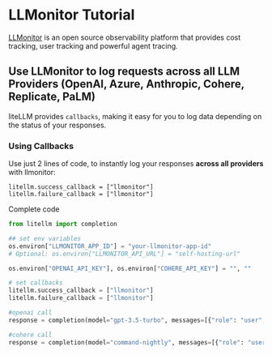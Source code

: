 # LLMonitor Tutorial

[LLMonitor](https://llmonitor.com/) is an open source observability platform that provides cost tracking, user tracking and powerful agent tracing.

## Use LLMonitor to log requests across all LLM Providers (OpenAI, Azure, Anthropic, Cohere, Replicate, PaLM)

liteLLM provides `callbacks`, making it easy for you to log data depending on the status of your responses.

### Using Callbacks

Use just 2 lines of code, to instantly log your responses **across all providers** with llmonitor:

```
litellm.success_callback = ["llmonitor"]
litellm.failure_callback = ["llmonitor"]

```

Complete code

```python
from litellm import completion

## set env variables
os.environ["LLMONITOR_APP_ID"] = "your-llmonitor-app-id"
# Optional: os.environ["LLMONITOR_API_URL"] = "self-hosting-url"

os.environ["OPENAI_API_KEY"], os.environ["COHERE_API_KEY"] = "", ""

# set callbacks
litellm.success_callback = ["llmonitor"]
litellm.failure_callback = ["llmonitor"]

#openai call
response = completion(model="gpt-3.5-turbo", messages=[{"role": "user", "content": "Hi 👋 - i'm openai"}])

#cohere call
response = completion(model="command-nightly", messages=[{"role": "user", "content": "Hi 👋 - i'm cohere"}])
```
